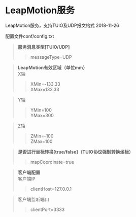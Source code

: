 # LeapMotion服务

LeapMotion服务，支持TUIO及UDP报文格式
2018-11-26
   
配置文件conf/config.txt
>**服务消息类型[TUIO/UDP]**  
>>messageType=UDP

>**LeapMotion有效区域（单位mm）**  
>X轴  
>>XMin=-133.33  
>>XMax=133.33

>Y轴
>>YMin=100  
>>YMax=300 

>Z轴
>>ZMin=-100  
>>ZMax=100

>**是否进行坐标转换[true/false]（TUIO协议强制转换坐标）**   
>>mapCoordinate=true


>**客户端配置**  
>客户端IP
>>clientHost=127.0.0.1  

>客户端监听端口  
>>clientPort=3333  